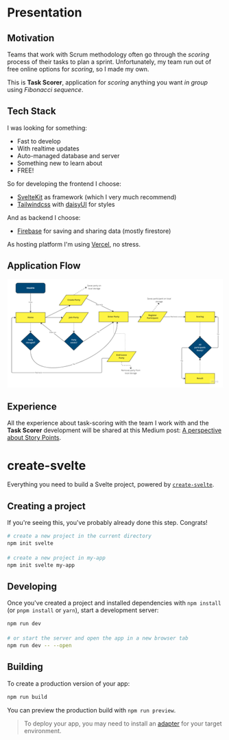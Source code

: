 # Presentation

## Motivation

Teams that work with Scrum methodology often go through the *scoring* process of their tasks to plan a sprint.
Unfortunately, my team run out of free online options for *scoring*, so I made my own.

This is **Task Scorer**, application for *scoring* anything you want *in group* using *Fibonacci sequence*. 

## Tech Stack

I was looking for something:
- Fast to develop
- With realtime updates
- Auto-managed database and server
- Something new to learn about
- FREE!

So for developing the frontend I choose:
- [SvelteKit](https://kit.svelte.dev) as framework (which I very much recommend)
- [Tailwindcss](https://tailwindcss.com) with [daisyUI](https://daisyui.com/) for styles

And as backend I choose:
- [Firebase](https://firebase.google.com/docs) for saving and sharing data (mostly firestore)

As hosting platform I'm using [Vercel](https://vercel.com), no stress.

## Application Flow

![Application Flow](./task-scorer-sequence.svg)

## Experience

All the experience about task-scoring with the team I work with and the **Task Scorer** development will be shared at this Medium post: [A perspective about Story Points](https://medium.com/@_hanglucas/a-perspective-about-story-points-c8697beb8b54).

# create-svelte

Everything you need to build a Svelte project, powered by [`create-svelte`](https://github.com/sveltejs/kit/tree/master/packages/create-svelte).

## Creating a project

If you're seeing this, you've probably already done this step. Congrats!

```bash
# create a new project in the current directory
npm init svelte

# create a new project in my-app
npm init svelte my-app
```

## Developing

Once you've created a project and installed dependencies with `npm install` (or `pnpm install` or `yarn`), start a development server:

```bash
npm run dev

# or start the server and open the app in a new browser tab
npm run dev -- --open
```

## Building

To create a production version of your app:

```bash
npm run build
```

You can preview the production build with `npm run preview`.

> To deploy your app, you may need to install an [adapter](https://kit.svelte.dev/docs/adapters) for your target environment.
